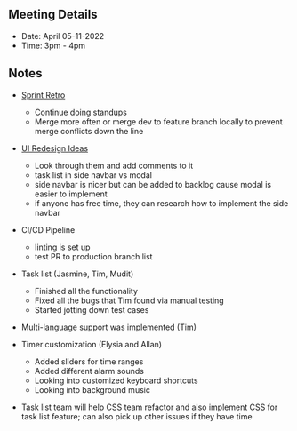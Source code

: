 ## Meeting Details

- Date: April 05-11-2022
- Time: 3pm - 4pm


## Notes

- [Sprint Retro](https://miro.com/welcomeonboard/amVlZ2gzc3ZPNTA3ZTN1YzVFcHlaU1lPSDBEeDRuTVBwN2VLOEl3cmo3S29BYjhFTXgxSUZqSk1neHJGOHdrQ3wzMDc0NDU3MzU3NDQ4MzYyNTAz?share_link_id=776728890233)
  - Continue doing standups
  - Merge more often or merge dev to feature branch locally to prevent merge conflicts down the line

- [UI Redesign Ideas](https://xd.adobe.com/view/19ecfd56-28ef-4ac6-bd1a-0cf400170cbd-4cbf/screen/7cf14922-8f69-4a36-b420-c2cc116e8b5b)
  - Look through them and add comments to it
  - task list in side navbar vs modal
  - side navbar is nicer but can be added to backlog cause modal is easier to implement
  - if anyone has free time, they can research how to implement the side navbar

- CI/CD Pipeline
  - linting is set up
  - test PR to production branch list

- Task list (Jasmine, Tim, Mudit)
  - Finished all the functionality
  - Fixed all the bugs that Tim found via manual testing
  - Started jotting down test cases

- Multi-language support was implemented (Tim)

- Timer customization (Elysia and Allan)
  - Added sliders for time ranges
  - Added different alarm sounds
  - Looking into customized keyboard shortcuts
  - Looking into background music

- Task list team will help CSS team refactor and also implement CSS for task list feature; can also pick up other issues if they have time